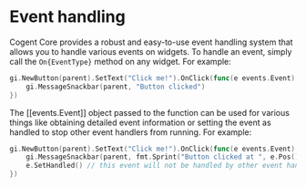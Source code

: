 # Event handling

Cogent Core provides a robust and easy-to-use event handling system that allows you to handle various events on widgets. To handle an event, simply call the `On{EventType}` method on any widget. For example:

```Go
gi.NewButton(parent).SetText("Click me!").OnClick(func(e events.Event) {
    gi.MessageSnackbar(parent, "Button clicked")
})
```

The [[events.Event]] object passed to the function can be used for various things like obtaining detailed event information or setting the event as handled to stop other event handlers from running. For example:

```Go
gi.NewButton(parent).SetText("Click me!").OnClick(func(e events.Event) {
    gi.MessageSnackbar(parent, fmt.Sprint("Button clicked at ", e.Pos()))
    e.SetHandled() // this event will not be handled by other event handlers now
})
```


